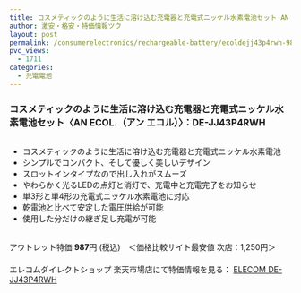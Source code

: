 ```yaml
---
title: コスメティックのように生活に溶け込む充電器と充電式ニッケル水素電池セット AN ECOL.DE-JJ43P4RWH アウトレット特価987円！
author: 激安・格安・特価情報ツウ
layout: post
permalink: /consumerelectronics/rechargeable-battery/ecoldejj43p4rwh-987.html
pvc_views:
  - 1711
categories:
  - 充電電池
---
```

### コスメティックのように生活に溶け込む充電器と充電式ニッケル水素電池セット〈AN ECOL.（アン エコル）〉：DE-JJ43P4RWH

<div class="img-bg2 img_L">
  <a href="http://hb.afl.rakuten.co.jp/hgc/03dad0a3.8366a82c.03dad0a4.f334497d/?pc=http%3a%2f%2fitem.rakuten.co.jp%2felecom%2f4953103242562%2f%3fscid%3daf_ich_link_img&#038;m=http%3a%2f%2fm.rakuten.co.jp%2felecom%2fi%2f10012660%2f" target="_blank"><img src="http://hbb.afl.rakuten.co.jp/hgb/?pc=http%3a%2f%2fthumbnail.image.rakuten.co.jp%2f%400_mall%2felecom%2fcabinet%2f200_9%2fde-jj43p4rwh_02.jpg%3f_ex%3d128x128&#038;m=http%3a%2f%2fthumbnail.image.rakuten.co.jp%2f%400_mall%2felecom%2fcabinet%2f200_9%2fde-jj43p4rwh_02.jpg" border="0" title="" alt="" /></a>
</div>

<!--more-->

  * コスメティックのように生活に溶け込む充電器と充電式ニッケル水素電池
  * シンプルでコンパクト、そして優しく美しいデザイン
  * スロットインタイプなので出し入れがスムーズ
  * やわらかく光るLEDの点灯と消灯で、充電中と充電完了をお知らせ
  * 単3形と単4形の充電式ニッケル水素電池に対応
  * 乾電池と比べて安定した電圧供給が可能
  * 使用した分だけの継ぎ足し充電が可能

<br clear="all" />アウトレット特価 <span class="tokka-price"><strong>987</strong></span>円 (税込)　＜価格比較サイト最安値 次店：1,250円＞  
　　  
エレコムダイレクトショップ 楽天市場店にて特価情報を見る： <a href="http://hb.afl.rakuten.co.jp/hgc/03dad0a3.8366a82c.03dad0a4.f334497d/?pc=http%3a%2f%2fitem.rakuten.co.jp%2felecom%2f4953103242562%2f%3fscid%3daf_ich_link_img&#038;m=http%3a%2f%2fm.rakuten.co.jp%2felecom%2fi%2f10012660%2f" target="_blank"><span class="fs150p">ELECOM DE-JJ43P4RWH</span></a>
